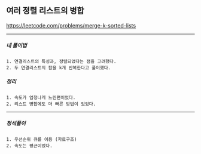 ## 여러 정렬 리스트의 병합

https://leetcode.com/problems/merge-k-sorted-lists

---

<h5>내 풀이법</h5>

    1. 연결리스트의 특성과, 정렬되었다는 점을 고려했다.
    2. 두 연결리스트의 합을 k개 반복한다고 풀이했다.

<h5>정리</h5>

    1. 속도가 엄청나게 느린편이었다.
    2. 리스트 병합에도 더 빠른 방법이 있었다.

---

<h5>정석풀이</h5>

    1. 우선순위 큐를 이용 (자료구조)
    2. 속도는 평균이었다.